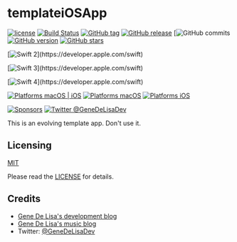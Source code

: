 # templateiOSApp

[![license](https://img.shields.io/github/license/mashape/apistatus.svg)](https://en.wikipedia.org/wiki/MIT_License)
[![Build Status](https://travis-ci.org/genedelisa/templateiOSApp.svg)](https://travis-ci.org/genedelisa/templateiOSApp)
[![GitHub tag](https://img.shields.io/github/tag/genedelisa/templateiOSApp.svg)](https://github.com/genedelisa/templateiOSApp/)
[![GitHub release](https://img.shields.io/github/release/genedelisa/templateiOSApp.svg)](https://github.com/genedelisa/templateiOSApp/)
[![GitHub commits](https://img.shields.io/github/commits-since/genedelisa/templateiOSApp/1.0.0.svg)
[![GitHub version](https://badge.fury.io/gh/genedelisa%2FtemplateiOSApp)](https://github.com/genedelisa/templateiOSApp)
[![GitHub stars](https://img.shields.io/github/stars/genedelisa/templateiOSApp.svg?style=social&label=Star&maxAge=2592000)](https://GitHub.com/genedelisa/templateiOSApp/stargazers/)

[![Swift 2](https://img.shields.io/badge/swift2-compatible-4BC51D.svg?style=flat")](https://developer.apple.com/swift)

[![Swift 3](https://img.shields.io/badge/swift3-compatible-4BC51D.svg?style=flat")](https://developer.apple.com/swift)

[![Swift 4](https://img.shields.io/badge/swift4-compatible-4BC51D.svg?style=flat")](https://developer.apple.com/swift)

[![Platforms macOS | iOS](https://img.shields.io/badge/Platforms-OS%20X%20%7C%20iOS-lightgray.svg?style=flat)](https://swift.org/)
[![Platforms macOS](https://img.shields.io/badge/Platforms-OS%20X-lightgray.svg?style=flat)](https://swift.org/)
[![Platforms iOS](https://img.shields.io/badge/Platforms-iOS-lightgray.svg?style=flat)](https://swift.org/)

[![Sponsors](https://img.shields.io/badge/Sponsors-Rockhopper%20Technologies-orange.svg?style=flat)](http://www.rockhoppertech.com/)
[![Twitter @GeneDeLisaDev](https://img.shields.io/twitter/follow/GeneDeLisaDev.svg?style=social)](https://twitter.com/GeneDeLisaDev)



This is an evolving template app. Don't use it.




## Licensing

[MIT](https://en.wikipedia.org/wiki/MIT_License)

Please read the [LICENSE](LICENSE) for details.

## Credits

*	[Gene De Lisa's development blog](http://rockhoppertech.com/blog/)
*	[Gene De Lisa's music blog](http://genedelisa.com/)
*   Twitter: [@GeneDeLisaDev](http://twitter.com/genedelisadev)
